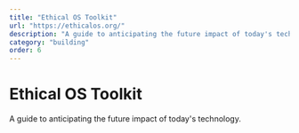 ```yaml
---
title: "Ethical OS Toolkit"
url: "https://ethicalos.org/"
description: "A guide to anticipating the future impact of today's technology."
category: "building"
order: 6
---
```


# Ethical OS Toolkit

A guide to anticipating the future impact of today's technology.
